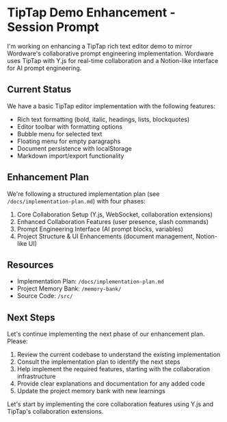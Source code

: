 # TipTap Demo Enhancement - Session Prompt

I'm working on enhancing a TipTap rich text editor demo to mirror Wordware's collaborative prompt engineering implementation. Wordware uses TipTap with Y.js for real-time collaboration and a Notion-like interface for AI prompt engineering.

## Current Status

We have a basic TipTap editor implementation with the following features:
- Rich text formatting (bold, italic, headings, lists, blockquotes)
- Editor toolbar with formatting options
- Bubble menu for selected text
- Floating menu for empty paragraphs
- Document persistence with localStorage
- Markdown import/export functionality

## Enhancement Plan

We're following a structured implementation plan (see `/docs/implementation-plan.md`) with four phases:
1. Core Collaboration Setup (Y.js, WebSocket, collaboration extensions)
2. Enhanced Collaboration Features (user presence, slash commands)
3. Prompt Engineering Interface (AI prompt blocks, variables)
4. Project Structure & UI Enhancements (document management, Notion-like UI)

## Resources

- Implementation Plan: `/docs/implementation-plan.md`
- Project Memory Bank: `/memory-bank/`
- Source Code: `/src/`

## Next Steps

Let's continue implementing the next phase of our enhancement plan. Please:

1. Review the current codebase to understand the existing implementation
2. Consult the implementation plan to identify the next steps
3. Help implement the required features, starting with the collaboration infrastructure
4. Provide clear explanations and documentation for any added code
5. Update the project memory bank with new learnings

Let's start by implementing the core collaboration features using Y.js and TipTap's collaboration extensions.
